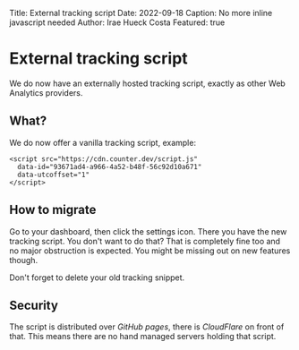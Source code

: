 Title: External tracking script
Date: 2022-09-18
Caption: No more inline javascript needed
Author: Irae Hueck Costa
Featured: true

# External tracking script
We do now have an externally hosted tracking script, exactly as other Web
Analytics providers.

## What?

We do now offer a vanilla tracking script, example:

```
<script src="https://cdn.counter.dev/script.js"
  data-id="93671ad4-a966-4a52-b48f-56c92d10a671"
  data-utcoffset="1"
</script>
```


## How to migrate

Go to your dashboard, then click the settings icon. There you have the new
tracking script. You don't want to do that? That is completely fine too and no
major obstruction is expected. You might be missing out on new features though.

Don't forget to delete your old tracking snippet.


## Security

The script is distributed over *GitHub pages*, there is *CloudFlare* on front of
that. This means there are no hand managed servers holding that script.
